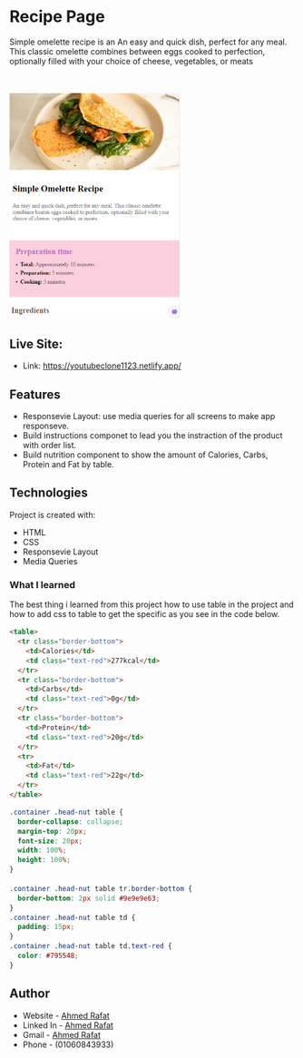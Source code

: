 # Recipe Page

Simple omelette recipe is an An easy and quick dish, perfect for any meal. This classic omelette combines between eggs cooked to perfection, optionally filled with your choice of cheese, vegetables, or meats

<br>
<br>
<a href="https://youtubeclone1123.netlify.app/">
  <img
  src="./design/Result.PNG"
  alt="banner"
  title="Recipe page"
  style="display: inline-block; margin: 0 auto; max-width: 300px"
  />
</a>

<br>

## Live Site:

- Link: https://youtubeclone1123.netlify.app/

## Features

- Responsevie Layout: use media queries for all screens to make app responseve.
- Build instructions componet to lead you the instraction of the product with order list.
- Build nutrition component to show the amount of Calories, Carbs, Protein and Fat by table.

## Technologies

Project is created with:

- HTML
- CSS
- Responsevie Layout
- Media Queries

### What I learned

The best thing i learned from this project how to use table in the project and how to add css to table to get the specific as you see in the code below.

```html
<table>
  <tr class="border-bottom">
    <td>Calories</td>
    <td class="text-red">277kcal</td>
  </tr>
  <tr class="border-bottom">
    <td>Carbs</td>
    <td class="text-red">0g</td>
  </tr>
  <tr class="border-bottom">
    <td>Protein</td>
    <td class="text-red">20g</td>
  </tr>
  <tr>
    <td>Fat</td>
    <td class="text-red">22g</td>
  </tr>
</table>
```

```css
.container .head-nut table {
  border-collapse: collapse;
  margin-top: 20px;
  font-size: 20px;
  width: 100%;
  height: 100%;
}

.container .head-nut table tr.border-bottom {
  border-bottom: 2px solid #9e9e9e63;
}
.container .head-nut table td {
  padding: 15px;
}
.container .head-nut table td.text-red {
  color: #795548;
}
```

## Author

- Website - [Ahmed Rafat](https://ahmed-abo-rafat.github.io/Portfolio/)
- Linked In - [Ahmed Rafat](https://www.linkedin.com/in/ahmed-rafat-a489301a2/)
- Gmail - [Ahmed Rafat](https://mail.google.com/mail/u/1/#inbox)
- Phone - (01060843933)
